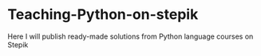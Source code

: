 # Teaching-Python-on-stepik
Here I will publish ready-made solutions from Python language courses on Stepik
